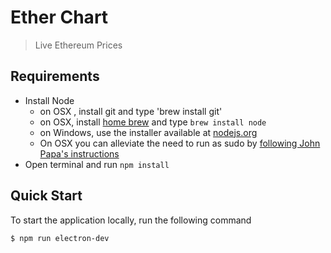 # Ether Chart

  > Live Ethereum Prices

## Requirements

  - Install Node
    - on OSX , install git and type 'brew install git'
    - on OSX, install [home brew](http://brew.sh/) and type `brew install node`
    - on Windows, use the installer available at [nodejs.org](http://nodejs.org/)
    - On OSX you can alleviate the need to run as sudo by [following John Papa's instructions](http://jpapa.me/nomoresudo)
  - Open terminal and run `npm install`

## Quick Start

To start the application locally, run the following command

```
$ npm run electron-dev
```
